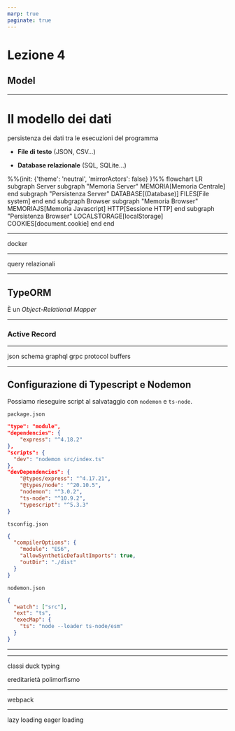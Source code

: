 ```yaml
---
marp: true
paginate: true
---
```


<!-- _backgroundColor: var(--main-color) -->
<!-- _color: white -->
<!-- _paginate: false -->

# Lezione 4
## Model

---

<script src="../node_modules/mermaid/dist/mermaid.min.js"></script>
<script>mermaid.initialize({startOnLoad:true, theme:"forest", mirrorActors:false});</script>

<link rel="stylesheet" href="res/styles.css">
<link rel="stylesheet" href="res/fontawesome.css">

# Il modello dei dati

<div class="container">
<div class="content">

persistenza dei dati tra le esecuzioni del programma

- **File di testo** (JSON, CSV...)

- **Database relazionale** (SQL, SQLite...)
</div>
<div class="content">
<div class="mermaid" style="max-height: 25vh">
%%{init: {'theme': 'neutral', 'mirrorActors': false} }%%
flowchart LR
	subgraph Server
		subgraph "Memoria Server"
			MEMORIA[Memoria Centrale]
		end
		subgraph "Persistenza Server"
			DATABASE[(Database)]
			FILES[File system]
		end
	end
	subgraph Browser
		subgraph "Memoria Browser"
			MEMORIAJS[Memoria Javascript]
			HTTP[Sessione HTTP]
		end
		subgraph "Persistenza Browser"
			LOCALSTORAGE[localStorage]
			COOKIES[document.cookie]
		end
	end
</div>
</div>
</div>

---

docker


---

query relazionali

---

## TypeORM

È un *Object-Relational Mapper*

---

### Active Record


---

json schema
graphql
grpc
protocol buffers


---

## Configurazione di Typescript e Nodemon

<div class="container">
<div class="content" style="align-items: unset">

Possiamo rieseguire script al salvataggio con `nodemon` e `ts-node`.

`package.json`
```json
"type": "module",
"dependencies": {
	"express": "^4.18.2"
},
"scripts": {
  "dev": "nodemon src/index.ts"
},
"devDependencies": {
	"@types/express": "^4.17.21",
	"@types/node": "^20.10.5",
	"nodemon": "^3.0.2",
	"ts-node": "^10.9.2",
	"typescript": "^5.3.3"
}
```
</div>
<div class="content" style="align-items: unset">

`tsconfig.json`
```json
{
  "compilerOptions": {
    "module": "ES6",
    "allowSyntheticDefaultImports": true,
    "outDir": "./dist"
  }
}
```
`nodemon.json`
```json
{
  "watch": ["src"],
  "ext": "ts",
  "execMap": {
    "ts": "node --loader ts-node/esm"
  }
}
```
</div>
</div>

---

---

classi
duck typing

ereditarietà 
polimorfismo

---

webpack

---

lazy loading
eager loading
